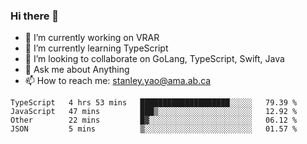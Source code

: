 ### Hi there 👋

- 🔭 I’m currently working on VRAR
- 🌱 I’m currently learning TypeScript
- 👯 I’m looking to collaborate on GoLang, TypeScript, Swift, Java
- 💬 Ask me about Anything
- 📫 How to reach me: stanley.yao@ama.ab.ca


<!--START_SECTION:waka-->
```text
TypeScript   4 hrs 53 mins   ████████████████████░░░░░   79.39 % 
JavaScript   47 mins         ███▒░░░░░░░░░░░░░░░░░░░░░   12.92 % 
Other        22 mins         █▓░░░░░░░░░░░░░░░░░░░░░░░   06.12 % 
JSON         5 mins          ▒░░░░░░░░░░░░░░░░░░░░░░░░   01.57 % 
```
<!--END_SECTION:waka-->
